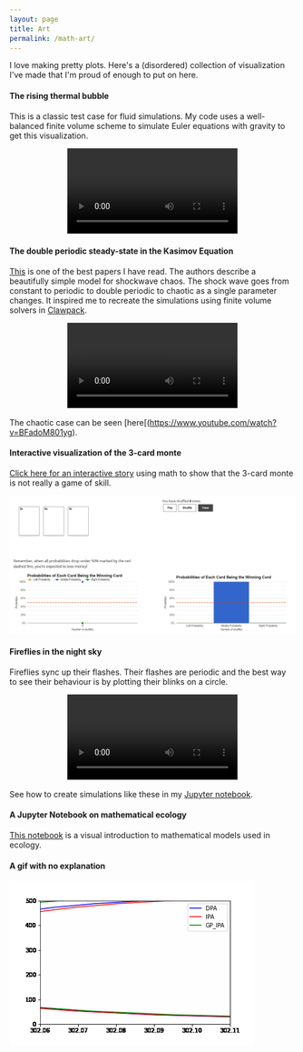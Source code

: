 ```yaml
---
layout: page
title: Art
permalink: /math-art/
---
```

I love making pretty plots. Here's a (disordered) collection of visualization I've made that I'm proud of enough to put on here.

#### **The rising thermal bubble**

This is a classic test case for fluid simulations. My code uses a well-balanced finite volume scheme to simulate Euler equations with gravity to get this visualization.

<p align="center">
<video src="/images/bubble.mp4" controls="controls" style="max-width: 300px;">
</video>
</p >

#### **The double periodic steady-state in the Kasimov Equation**

[This](https://journals.aps.org/prl/abstract/10.1103/PhysRevLett.110.104104) is one of the best papers I have read. The authors describe a beautifully simple model for shockwave chaos. The shock wave goes from constant to periodic to double periodic to chaotic as a single parameter changes. It inspired me to recreate the simulations using finite volume solvers in [Clawpack](https://www.clawpack.org/).

<p align="center">
<video src="/images/erit.mp4" controls="controls" style="max-width: 350px;"> 
</video> 
 </p >

The chaotic case can be seen [here[(https://www.youtube.com/watch?v=BFadoM801yg).

#### **Interactive visualization of the 3-card monte**

[Click here for an interactive story](https://dirivian.github.io/pages/monte/) using math to show that the 3-card monte is not really a game of skill.

[![Alternate Text](images/monte.jpg)](https://dirivian.github.io/pages/monte/)

#### **Fireflies in the night sky**

Fireflies sync up their flashes. Their flashes are periodic and the best way to see their behaviour is by plotting their blinks on a circle.
<p align="center">
<video src="/images/flies.mp4"  controls="controls" style="max-width: 300px;">
</video>
</p >

See how to create simulations like these in my [Jupyter notebook](https://github.com/Dirivian/Atoms_and_Fireflies/blob/main/Fireflies.ipynb).

#### **A Jupyter Notebook on mathematical ecology**

[This notebook](https://github.com/Dirivian/Jupyter_notebooks/blob/master/Math_Ecology.ipynb) is a visual introduction to mathematical models used in ecology.

#### **A gif with no explanation**

![Alt Text](pages/animation.gif)

